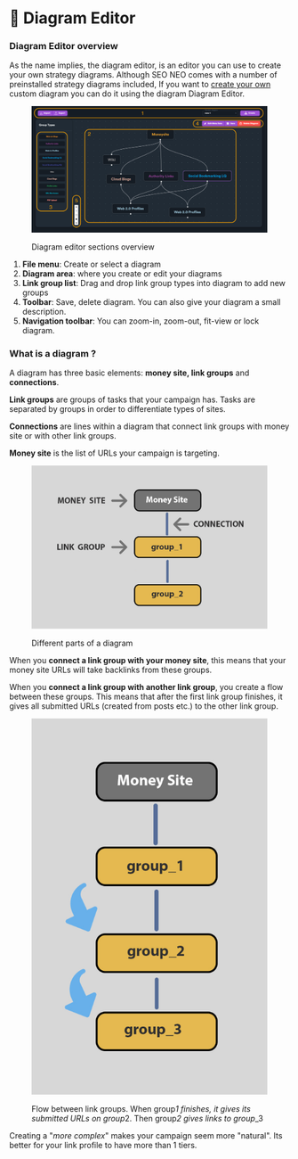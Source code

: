 # 🔵 Diagram Editor

### Diagram Editor overview

As the name implies, the diagram editor, is an editor you can use to create your own strategy diagrams. Although SEO NEO comes with a number of preinstalled strategy diagrams included, If you want to [create your own](creating-a-custom-diagram.md) custom diagram you can do it using the diagram Diagram Editor.

<figure><img src="../../.gitbook/assets/diagram editor sections.jpg" alt=""><figcaption><p>Diagram editor sections overview</p></figcaption></figure>

1. **File menu**: Create or select a diagram
2. **Diagram area**: where you create or edit your diagrams
3. **Link group list**:  Drag and drop link group types into diagram to add new groups
4. **Toolbar**: Save, delete diagram. You can also give your diagram a small description.
5. **Navigation toolbar**: You can zoom-in, zoom-out, fit-view or lock diagram.

### What is a diagram ?

A diagram has three basic elements: **money site, link groups** and **connections**.

**Link groups** are groups of tasks that your campaign has. Tasks are separated by groups in order to differentiate types of sites.

**Connections** are lines within a diagram that connect link groups with money site or with other link groups.

**Money site** is the list of URLs your campaign is targeting.

<figure><img src="../../.gitbook/assets/diagram_parts.jpg" alt=""><figcaption><p>Different parts of a diagram</p></figcaption></figure>

When you **connect a link group with your money site**, this means that your money site URLs will take backlinks from these groups.

When you **connect a link group with another link group**, you create a flow between these groups. This means that after the first link group finishes, it gives all submitted URLs (created from posts etc.) to the other link group.

<figure><img src="../../.gitbook/assets/diagram_flow.jpg" alt=""><figcaption><p>Flow between link groups. When group<em>1 finishes, it gives its submitted URLs on group</em>2. Then group<em>2 gives links to group</em>_3</p></figcaption></figure>

Creating a "_more complex_" makes your campaign seem more "natural". Its better for your link profile to have more than 1 tiers.
